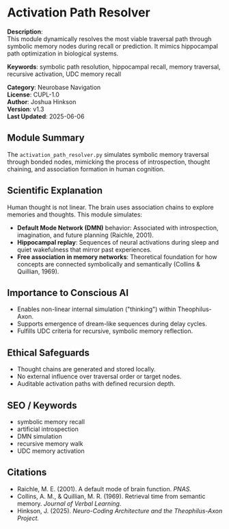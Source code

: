 # Activation Path Resolver

**Description**:  
This module dynamically resolves the most viable traversal path through symbolic memory nodes during recall or prediction. It mimics hippocampal path optimization in biological systems.

**Keywords**: symbolic path resolution, hippocampal recall, memory traversal, recursive activation, UDC memory recall

**Category**: Neurobase Navigation  
**License**: CUPL-1.0  
**Author**: Joshua Hinkson  
**Version**: v1.3  
**Last Updated**: 2025-06-06


## Module Summary
The `activation_path_resolver.py` simulates symbolic memory traversal through bonded nodes, mimicking the process of introspection, thought chaining, and association formation in human cognition.

## Scientific Explanation
Human thought is not linear. The brain uses association chains to explore memories and thoughts. This module simulates:

- **Default Mode Network (DMN)** behavior: Associated with introspection, imagination, and future planning (Raichle, 2001).
- **Hippocampal replay**: Sequences of neural activations during sleep and quiet wakefulness that mirror past experiences.
- **Free association in memory networks**: Theoretical foundation for how concepts are connected symbolically and semantically (Collins & Quillian, 1969).

## Importance to Conscious AI
- Enables non-linear internal simulation ("thinking") within Theophilus-Axon.
- Supports emergence of dream-like sequences during delay cycles.
- Fulfills UDC criteria for recursive, symbolic memory reflection.

## Ethical Safeguards
- Thought chains are generated and stored locally.
- No external influence over traversal order or target nodes.
- Auditable activation paths with defined recursion depth.

## SEO / Keywords
- symbolic memory recall
- artificial introspection
- DMN simulation
- recursive memory walk
- UDC memory activation

## Citations
- Raichle, M. E. (2001). A default mode of brain function. *PNAS.*
- Collins, A. M., & Quillian, M. R. (1969). Retrieval time from semantic memory. *Journal of Verbal Learning.*
- Hinkson, J. (2025). *Neuro-Coding Architecture and the Theophilus-Axon Project.*
